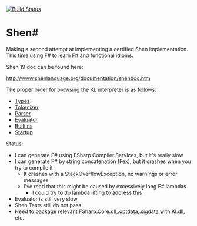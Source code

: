 [![Build Status](https://api.travis-ci.org/rkoeninger/ShenSharp.svg?branch=master)](https://travis-ci.org/rkoeninger/ShenSharp)

# Shen&#35;

Making a second attempt at implementing a certified Shen implementation. This time using F# to learn F# and functional idioms.

Shen 19 doc can be found here:

http://www.shenlanguage.org/documentation/shendoc.htm

The proper order for browsing the KL interpreter is as follows:
  * [Types](https://github.com/rkoeninger/ShenSharp/blob/kl-compiler/Kl/Types.fs)
  * [Tokenizer](https://github.com/rkoeninger/ShenSharp/blob/kl-compiler/Kl/Tokenizer.fs)
  * [Parser](https://github.com/rkoeninger/ShenSharp/blob/kl-compiler/Kl/Parser.fs)
  * [Evaluator](https://github.com/rkoeninger/ShenSharp/blob/kl-compiler/Kl/Evaluator.fs)
  * [Builtins](https://github.com/rkoeninger/ShenSharp/blob/kl-compiler/Kl/Builtins.fs)
  * [Startup](https://github.com/rkoeninger/ShenSharp/blob/kl-compiler/Kl/Startup.fs)

Status:
  * I can generate F# using FSharp.Compiler.Services, but it's really slow
  * I can generate F# by string concatenation (Fex), but it crashes when you try to compile it
    * It crashes with a StackOverflowException, no warnings or error messages
    * I've read that this might be caused by excessively long F# lambdas
      * I could try to do lambda lifting to address this
  * Evaluator is still very slow
  * Shen Tests still do not pass
  * Need to package relevant FSharp.Core.dll,.optdata,.sigdata with Kl.dll, etc.
